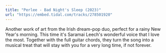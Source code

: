 ```yaml
---
title: "Perlee - Bad Night's Sleep (2023)"
url: "https://embed.tidal.com/tracks/278501920"
---
```


Another work of art from the Irish dream-pop duo, perfect for a rainy New
Year's morning. This time it's Saramai Leech's wonderful voice that I love the
most. Together with the full guitar chords, they turn the song into a musical
treat that will stay with you for a very long time, if not forever.
